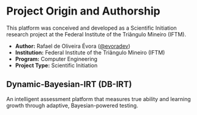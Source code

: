 # Project Origin and Authorship
This platform was conceived and developed as a Scientific Initiation research project at the Federal Institute of the Triângulo Mineiro (IFTM).

* **Author:** Rafael de Oliveira Évora ([@evoradev](https://github.com/evoradev))
* **Institution:** Federal Institute of the Triângulo Mineiro (IFTM)
* **Program:** Computer Engineering
* **Project Type:** Scientific Initiation

## Dynamic-Bayesian-IRT (DB-IRT)
An intelligent assessment platform that measures true ability and learning growth through adaptive, Bayesian-powered testing.


